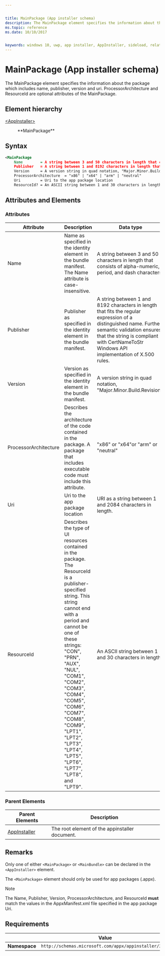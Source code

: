 ```yaml
---


title: MainPackage (App installer schema)
description: The MainPackage element specifies the information about the package which includes name, publisher, version and uri. ProcessorArchitecture and ResourceId are optional attributes of the MainPackage. 
ms.topic: reference
ms.date: 10/10/2017


keywords: windows 10, uwp, app installer, AppInstaller, sideload, related set, optional packages
---
```


# MainPackage (App installer schema)

The MainPackage element specifies the information about the package which includes name, publisher, version and uri. ProcessorArchitecture and ResourceId are optional attributes of the MainPackage. 

## Element hierarchy

<dl>
<dt><a href="element-appinstaller.md">&lt;AppInstaller&gt;</a></dt>
<dd>
    <dl>
        <dt>**MainPackage**</dt>
    </dl>
</dd>
</dl>

## Syntax
``` xml
<MainPackage 
    Name        = A string between 3 and 50 characters in length that consists of alpha-numeric, period, and dash characters.
    Publisher   = A string between 1 and 8192 characters in length that fits the regular expression of a distinguished name: "(CN|L|O|OU|E|C|S|STREET|T|G|I|SN|DC|SERIALNUMBER|(OID\.(0|[1-9][0-9]*)(\.(0|[1-9][0-9]*))+))=(([^,+="<>#;])+|".*")(, ((CN|L|O|OU|E|C|S|STREET|T|G|I|SN|DC|SERIALNUMBER|(OID\.(0|[1-9][0-9]*)(\.(0|[1-9][0-9]*))+))=(([^,+="<>#;])+|".*")))*". Further, semantic validation ensures that the string is compliant with CertNameToStr Windows API implementation of X.500 rules.
    Version     = A version string in quad notation, "Major.Minor.Build.Revision".
    ProcessorArchitecture  = "x86" | "x64" | "arm" | "neutral"
    Uri         = Uri to the app package location 
    ResourceId? = An ASCII string between 1 and 30 characters in length. />
```

## Attributes and Elements

### Attributes

| Attribute | Description | Data type | Required |
|-----------|-------------|-----------|----------|
| Name          |   Name as specified in the identity element in the bundle manifest. The Name attribute is case-insensitive.   | A string between 3 and 50 characters in length that consists of alpha-numeric, period, and dash characters.        |  Yes        |
| Publisher    |   Publisher as specified in the identity element in the bundle manifest.     |   A string between 1 and 8192 characters in length that fits the regular expression of a distinguished name. Further, semantic validation ensures that the string is compliant with CertNameToStr Windows API implementation of X.500 rules.   |   Yes |
| Version   |  Version as specified in the identity element in the bundle manifest.  |     A version string in quad notation, "Major.Minor.Build.Revision". |   Yes |
| ProcessorArchitecture | Describes the architecture of the code contained in the package. A package that includes executable code must include this attribute. | "x86" or "x64"or "arm" or "neutral" | Yes |
| Uri          | Uri to the app package location   |  URI as a string between 1 and 2084 characters in length. |  Yes        |
| ResourceId   | Describes the type of UI resources contained in the package. The ResourceId is a publisher-specified string. This string cannot end with a period and cannot be one of these strings: "CON", "PRN", "AUX", "NUL", "COM1", "COM2", "COM3", "COM4", "COM5", "COM6", "COM7", "COM8", "COM9", "LPT1", "LPT2", "LPT3", "LPT4", "LPT5", "LPT6", "LPT7", "LPT8", and "LPT9". | An ASCII string between 1 and 30 characters in length. | No |

### Parent Elements

| Parent Elements | Description |
|-----------------|-------------|
| [AppInstaller](element-appinstaller.md) | The root element of the appinstaller document. |

## Remarks
Only one of either `<MainPackage>` or `<MainBundle>` can be declared in the `<AppInstaller>` element. 

The `<MainPackage>` element should only be used for app packages (.appx).

> [!NOTE]
> The Name, Publisher, Version, ProcessorArchitecture, and ResourceId **must** match the values in the AppxManifest.xml file specified in the app package Uri. 

## Requirements
|               |      Value                                                       |
|---------------|-------------------------------------------------------------|
| **Namespace** | `http://schemas.microsoft.com/appx/appinstaller/2017` |